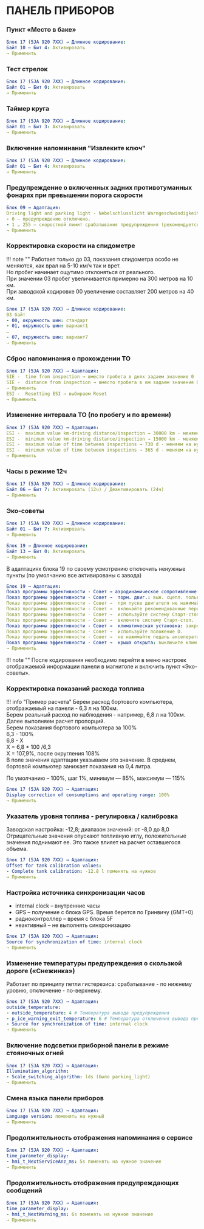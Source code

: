 # ПАНЕЛЬ ПРИБОРОВ

### Пункт «Место в баке»
``` yaml
Блок 17 (5JA 920 7XX) → Длинное кодирование:
Байт 10 – Бит 4: Активировать
→ Применить
```

### Тест стрелок
``` yaml
Блок 17 (5JA 920 7XX) → Длинное кодирование:
Байт 01 – Бит 0: Активировать
→ Применить
```

### Таймер круга
``` yaml
Блок 17 (5JA 920 7XX) → Длинное кодирование:
Байт 01 – Бит 3: Активировать
→ Применить
```

### Включение напоминания "Извлеките ключ"
``` yaml
Блок 17 (5JA 920 7XX) → Длинное кодирование:
Байт 01 – Бит 4: Активировать
→ Применить
```

### Предупреждение о включенных задних противотуманных фонарях при превышении порога скорости
``` yaml title="логин-пароль: 31347 (для старых 20103)"
Блок 09 → Адаптация:
Driving light and parking light - Nebelschlusslicht Warngeschwindigkeit → 
- 0 — предупреждение отключено.
- 1 … 255 — скоростной лимит срабатывания предупреждения (рекомендуется 60)
→ Применить
```

### Корректировка скорости на спидометре

!!! note ""
    Работает только до 03, показания спидометра особо не меняются, как врал на 5-10 км/ч так и врет.  
    Но пробег начинает ощутимо отклоняться от реального.  
    При значении 03 пробег увеличивается примерно на 300 метров на 10 км.  
    При заводской кодировке 00 увеличение составляет 200 метров на 40 км.  
``` yaml
Блок 17 (5JA 920 7XX) → Длинное кодирование:
03 байт
- 00, окружность шин: стандарт
- 01, окружность шин: вариант1
…
- 07, окружность шин: вариант7
→ Применить
```

### Сброс напоминания о прохождении ТО
``` yaml title="логин-пароль: 25327 (для старых 20103)"
Блок 17 (5JA 920 7XX) → Адаптация:
SIE -  time from inspection → вместо пробега в днях задаем значение 0
SIE -  distance from inspection → вместо пробега в км задаем значение 0
→ Применить
ESI -  Resetting ESI → выбираем Reset
→ Применить
```

### Изменение интервала ТО (по пробегу и по времени)
``` yaml title="логин-пароль: 25327 (для старых 20103)"
Блок 17 (5JA 920 7XX) → Адаптация:
ESI -  maximum value km-driving distance/inspection → 30000 km - меняем на нужное, например 15000
ESI -  minimum value km-driving distance/inspection → 15000 km - меняем на нужное, например 7500
ESI -  maximum value of time between inspections → 730 d - меняем на нужное
ESI -  minimum value of time between inspections → 365 d - меняем на нужное
→ Применить
```

### Часы в режиме 12ч
``` yaml
Блок 17 (5JA 920 7XX) → Длинное кодирование:
Байт 06 – Бит 7: Активировать (12ч) / Деактивировать (24ч)
→ Применить
```

### Эко-советы
``` yaml
Блок 17 (5JA 920 7XX) → Длинное кодирование:
Байт 01 – Бит 7: Активировать
→ Применить
```

``` yaml
Блок 19 → Длинное кодирование:
Байт 13 – Бит 0: Активировать
→ Применить
```
В адаптациях блока 19 по своему усмотрению отключить ненужные пункты (по умолчанию все активированы с завода)
``` yaml
Блок 19 → Адаптация:
Показ программы эффективности - Совет → аэродинамическое сопротивление: закройте стёкла/люк.
Показ программы эффективности - Совет →  торм. двиг.: выж. сцепл. только при обор. меньше 1300.
Показ программы эффективности - Совет →  при пуске двигателя не нажимайте педаль акселератора.
Показ программы эффективности - Совет →  включайте рекомендованные передачи (только МКП).
Показ программы эффективности - Совет →  используйте систему Старт-стоп.
Показ программы эффективности - Совет →  включите систему Старт-стоп.
Показ программы эффективности - Совет →  климатическая установка: закройте стёкла/люк.
Показ программы эффективности - Совет →  используйте положение D.
Показ программы эффективности - Совет →  не нажимайте педаль акселератора при неподвижном а/м.
Показ программы эффективности - Совет →  крыша открыта: выключите клим. установку (клавиша АС)
→ Применить
```

!!! note ""
    После кодирования необходимо перейти в меню настроек отображаемой информации панели в магнитоле и включить пункт «Эко-советы».

### Корректировка показаний расхода топлива

!!! info "Пример расчета"
    Берем расход бортового компьютера, отображаемый на панели - 6,3 л на 100км.  
    Берем реальный расход по наблюдения - например, 6,8 л на 100км.  
    Далее выполняем расчет пропорций.  
    Берем показания бортового компьютера за 100%  
    6,3 - 100%  
    6,8 - Х  
    Х = 6,8 * 100 /6,3  
    Х = 107,9%, после округления 108%  
    В поле значения адаптации указываем это значение. В среднем, бортовой компьютер занижает показания на 0,4 литра.

По умолчанию – 100%, шаг 1%, минимум — 85%, максимум — 115%

``` yaml title="логин-пароль: 25327 (для старых 20103)"
Блок 17 (5JA 920 7XX) → Адаптация:
Display correction of consumptions and operating range: 100%
→ Применить
```

### Указатель уровня топлива - регулировка / калибровка

Заводская настройка: -12,8; диапазон значений: от -8,0 до 8,0  
Отрицательные значения опускают топливную иглу, положительные значения поднимают ее. Это также влияет на расчет оставшегося объема.

``` yaml title="логин-пароль: 25327 (для старых 20103)"
Блок 17 (5JA 920 7XX) → Адаптация:
Offset for tank calibration values:
- Complete tank calibration: -12.8 l поменять на нужное
→ Применить
```

### Настройка источника синхронизации часов

- internal clock – внутренние часы  
- GPS – получение с блока GPS. Время берется по Гринвичу (GMT+0) 
- радиоконтроллер – время с блока 5F  
- неактивный – не выполнять синхронизацию

``` yaml title="логин-пароль: 25327 (для старых 20103)"
Блок 17 (5JA 920 7XX) → Адаптация:
Source for synchronization of time: internal clock
→ Применить
```

### Изменение температуры предупреждения о скользкой дороге («Снежинка»)

Работает по принципу петли гистерезиса: срабатывание - по нижнему уровню, отключение - по-верхнему.

``` yaml title="логин-пароль: 25327 (для старых 20103)"
Блок 17 (5JA 920 7XX) → Адаптация:
outside_temperature:
- outside_temperature: 4 # Температура вывода предупреждения
- p_ice_warning_exit_temperature: 6 # Температура отключения вывода предупреждения
- Source for synchronization of time: internal clock
→ Применить
```

### Включение подсветки приборной панели в режиме стояночных огней

``` yaml title="логин-пароль: 25327 (для старых 20103)"
Блок 17 (5JA 920 7XX) → Адаптация:
Illumination_algorithm:
- Scale_switching_algorithm: lds (было parking_light)
→ Применить
```

### Смена языка панели приборов

``` yaml title="логин-пароль: 25327 (для старых 20103)"
Блок 17 (5JA 920 7XX) → Адаптация:
Language version: поменять на нужный
→ Применить
```

### Продолжительность отображения напоминания о сервисе

``` yaml title="логин-пароль: 25327 (для старых 20103)"
Блок 17 (5JA 920 7XX) → Адаптация:
time_parameter_display:
- hmi_t_NextServiceAnz_ms: 5s поменять на нужное значение
→ Применить
```

### Продолжительность отображения предупреждающих сообщений

``` yaml title="логин-пароль: 25327 (для старых 20103)"
Блок 17 (5JA 920 7XX) → Адаптация:
time_parameter_display:
- hmi_t_NextWarning_ms: 6s поменять на нужное значение
→ Применить
```